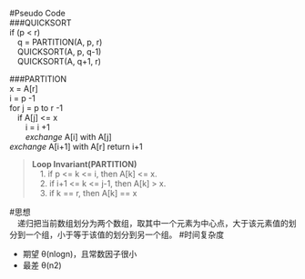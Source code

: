 #Pseudo Code  
###QUICKSORT  
if (p < r)  
&emsp;q = PARTITION(A, p, r)  
&emsp;QUICKSORT(A, p, q-1)  
&emsp;QUICKSORT(A, q+1, r)  

###PARTITION  
x = A[r]  
i = p -1  
for j = p to r -1  
&emsp;if A[j] <= x  
&emsp;&emsp;i = i +1  
&emsp;&emsp;*exchange* A[i] with A[j]  
*exchange* A[i+1] with A[r]
return i+1  

>**Loop Invariant(PARTITION)**  
&emsp;1. if p <= k <= i, then A[k] <= x.  
&emsp;2. if i+1 <= k <= j-1, then A[k] > x.  
&emsp;3. if k == r, then A[k] == x  

#思想  
&emsp;递归把当前数组划分为两个数组，取其中一个元素为中心点，大于该元素值的划分到一个组，小于等于该值的划分到另一个组。
#时间复杂度  
* 期望 θ(nlogn)，且常数因子很小
* 最差 θ(n2)
